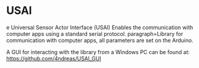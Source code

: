 # USAI
e Universal Sensor Actor Interface (USAI) Enables the communication with computer apps using a standard serial protocol. paragraph=Library for communication with computer apps, all parameters are set on the Arduino.


A GUI for interacting with the library from a Windows PC can be found at:
https://github.com/4ndreas/USAI_GUI